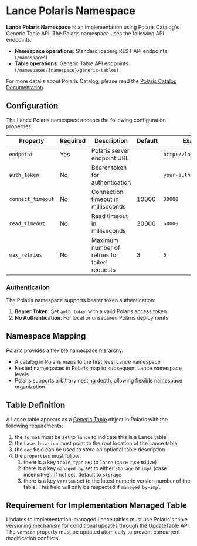 # Lance Polaris Namespace

**Lance Polaris Namespace** is an implementation using Polaris Catalog's Generic Table API.
The Polaris namespace uses the following API endpoints:
- **Namespace operations**: Standard Iceberg REST API endpoints (`/namespaces`)
- **Table operations**: Generic Table API endpoints (`/namespaces/{namespace}/generic-tables`)

For more details about Polaris Catalog, please read the [Polaris Catalog Documentation](https://github.com/polaris-catalog/polaris).

## Configuration

The Lance Polaris namespace accepts the following configuration properties:

| Property          | Required | Description                                    | Default | Example                    |
|-------------------|----------|------------------------------------------------|---------|----------------------------|
| `endpoint`        | Yes      | Polaris server endpoint URL                   |         | `http://localhost:8182`    |
| `auth_token`      | No       | Bearer token for authentication               |         | `your-auth-token`          |
| `connect_timeout` | No       | Connection timeout in milliseconds            | 10000   | `30000`                    |
| `read_timeout`    | No       | Read timeout in milliseconds                  | 30000   | `60000`                    |
| `max_retries`     | No       | Maximum number of retries for failed requests | 3       | `5`                        |

### Authentication

The Polaris namespace supports bearer token authentication:

1. **Bearer Token**: Set `auth_token` with a valid Polaris access token
2. **No Authentication**: For local or unsecured Polaris deployments

## Namespace Mapping

Polaris provides a flexible namespace hierarchy:

- A catalog in Polaris maps to the first level Lance namespace
- Nested namespaces in Polaris map to subsequent Lance namespace levels
- Polaris supports arbitrary nesting depth, allowing flexible namespace organization

## Table Definition

A Lance table appears as a [Generic Table](https://github.com/polaris-catalog/polaris/blob/main/spec/polaris-catalog-apis/generic-tables-api.yaml)
object in Polaris with the following requirements:

1. the `format` must be set to `lance` to indicate this is a Lance table
2. the `base-location` must point to the root location of the Lance table
3. the `doc` field can be used to store an optional table description
4. the `properties` must follow:
   1. there is a key `table_type` set to `lance` (case insensitive)
   2. there is a key `managed_by` set to either `storage` or `impl` (case insensitive). If not set, default to `storage`
   3. there is a key `version` set to the latest numeric version number of the table. This field will only be respected if `managed_by=impl`

## Requirement for Implementation Managed Table

Updates to implementation-managed Lance tables must use Polaris's table versioning mechanism
for conditional updates through the UpdateTable API. The `version` property must be updated atomically
to prevent concurrent modification conflicts.